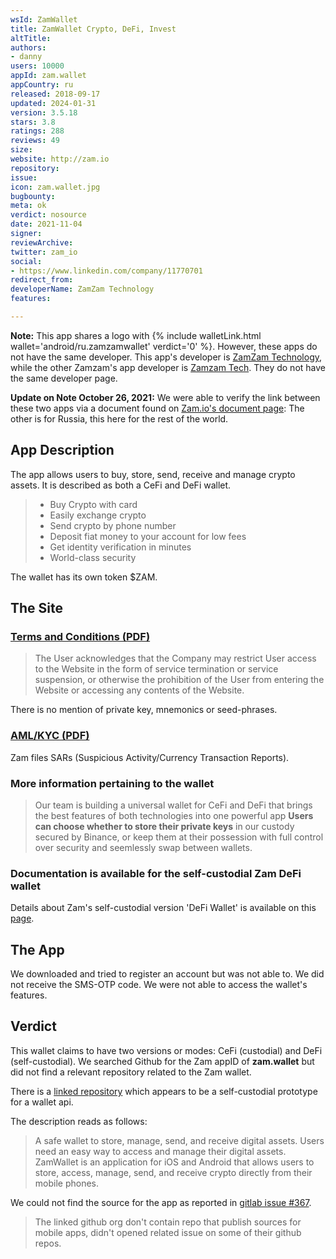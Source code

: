 ```yaml
---
wsId: ZamWallet
title: ZamWallet Crypto, DeFi, Invest
altTitle: 
authors:
- danny
users: 10000
appId: zam.wallet
appCountry: ru
released: 2018-09-17
updated: 2024-01-31
version: 3.5.18
stars: 3.8
ratings: 288
reviews: 49
size: 
website: http://zam.io
repository: 
issue: 
icon: zam.wallet.jpg
bugbounty: 
meta: ok
verdict: nosource
date: 2021-11-04
signer: 
reviewArchive: 
twitter: zam_io
social:
- https://www.linkedin.com/company/11770701
redirect_from: 
developerName: ZamZam Technology
features: 

---
```


**Note:** This app shares a logo with {% include walletLink.html wallet='android/ru.zamzamwallet' verdict='0' %}. However, these apps do not have the same developer. This app's developer is [ZamZam Technology](https://play.google.com/store/apps/developer?id=ZamZam+Technology), while the other Zamzam's app developer is [Zamzam Tech](https://play.google.com/store/apps/developer?id=Zamzam+Tech). They do not have the same developer page.

**Update on Note October 26, 2021:** We were able to verify the link between these two apps via a document found on [Zam.io's document page](https://docs.zam.io/ecosystem/zam.me-zamzam): The other is for Russia, this here for the rest of the world.

## App Description

The app allows users to buy, store, send, receive and manage crypto assets. It is described as both a CeFi and DeFi wallet.

> - Buy Crypto with card
> - Easily exchange crypto
> - Send crypto by phone number
> - Deposit fiat money to your account for low fees
> - Get identity verification in minutes
> - World-class security

The wallet has its own token $ZAM.

## The Site

### [Terms and Conditions (PDF)](https://zam.io/docs/debe5b38c66e212ac7afddf8293af433.pdf)

> The User acknowledges that the Company may restrict User access to the Website in the form of service termination or service suspension, or otherwise the prohibition of the User from entering the Website or
accessing any contents of the Website.

There is no mention of private key, mnemonics or seed-phrases.

### [AML/KYC (PDF)](https://zam.io/docs/AML_Policy_zam.io.pdf)

Zam files SARs (Suspicious Activity/Currency Transaction Reports).

### More information pertaining to the wallet

> Our team is building a universal wallet for CeFi and DeFi that brings the best features of both technologies into one powerful app **Users can choose whether to store their private keys** in our custody secured by Binance, or keep them at their possession with full control over security and seemlessly swap between wallets.

### Documentation is available for the self-custodial Zam DeFi wallet

Details about Zam's self-custodial version 'DeFi Wallet' is available on this [page](https://docs.zam.io/ecosystem/zam.io-zamwallet/defi-wallet).

## The App

We downloaded and tried to register an account but was not able to. We did not receive the SMS-OTP code. We were not able to access the wallet's features.

## Verdict

This wallet claims to have two versions or modes: CeFi (custodial) and DeFi (self-custodial). We searched Github for the Zam appID of **zam.wallet** but did not find a relevant repository related to the Zam wallet.

There is a [linked repository](https://github.com/Zamzam-Technology/zamio_api_prototype) which appears to be a self-custodial prototype for a wallet api.

The description reads as follows:

> A safe wallet to store, manage, send, and receive digital assets. Users need an easy way to access and manage their digital assets. ZamWallet is an application for iOS and Android that allows users to store, access, manage, send, and receive crypto directly from their mobile phones.

We could not find the source for the app as reported in [gitlab issue #367](https://gitlab.com/walletscrutiny/walletScrutinyCom/-/issues/367).

> The linked github org don't contain repo that publish sources for mobile apps, didn't opened related issue on some of their github repos.
